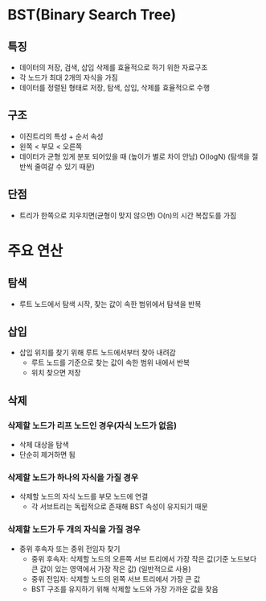 # BST(Binary Search Tree)

## 특징

- 데이터의 저장, 검색, 삽입 삭제를 효율적으로 하기 위한 자료구조
- 각 노드가 최대 2개의 자식을 가짐
- 데이터를 정렬된 형태로 저장, 탐색, 삽입, 삭제를 효율적으로 수행

## 구조

- 이진트리의 특성 + 순서 속성
- 왼쪽 < 부모 < 오른쪽
- 데이터가 균형 있게 분포 되어있을 때 (높이가 별로 차이 안남) O(logN) (탐색을 절반씩 줄여갈 수 있기 때문)

## 단점

- 트리가 한쪽으로 치우치면(균형이 맞지 않으면) O(n)의 시간 복잡도를 가짐

# 주요 연산

## 탐색

- 루트 노드에서 탐색 시작, 찾는 값이 속한 범위에서 탐색을 반복

## 삽입

- 삽입 위치를 찾기 위해 루트 노드에서부터 찾아 내려감
  - 루트 노드를 기준으로 찾는 값이 속한 범위 내에서 반복
  - 위치 찾으면 저장

## 삭제

### 삭제할 노드가 리프 노드인 경우(자식 노드가 없음)

- 삭제 대상을 탐색
- 단순히 제거하면 됨

### 삭제할 노드가 하나의 자식을 가질 경우

- 삭제할 노드의 자식 노드를 부모 노드에 연결
  - 각 서브트리는 독립적으로 존재해 BST 속성이 유지되기 때문

### 삭제할 노드가 두 개의 자식을 가질 경우
- 중위 후속자 또는 중위 전임자 찾기
    - 중위 후속자: 삭제할 노드의 오른쪽 서브 트리에서 가장 작은 값(기준 노드보다 큰 값이 있는 영역에서 가장 작은 값) (일반적으로 사용)
    - 중위 전임자: 삭제할 노드의 왼쪽 서브 트리에서 가장 큰 값
    - BST 구조를 유지하기 위해 삭제할 노드와 가장 가까운 값을 찾음

